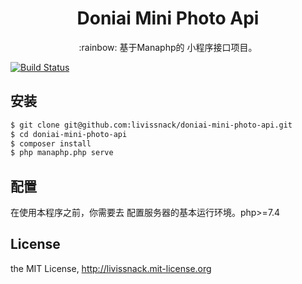 
<h1 align="center">Doniai Mini Photo Api</h1>

<p align="center">:rainbow: 基于Manaphp的 小程序接口项目。</p>

[![Build Status](https://travis-ci.org/livissnack/doniai-mini-api.svg?branch=main)](https://travis-ci.org/livissnack/weather)

## 安装

```sh
$ git clone git@github.com:livissnack/doniai-mini-photo-api.git
$ cd doniai-mini-photo-api
$ composer install
$ php manaphp.php serve
```

## 配置

在使用本程序之前，你需要去 配置服务器的基本运行环境。php>=7.4

## License
the MIT License, http://livissnack.mit-license.org
